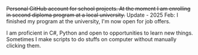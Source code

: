 ~~Personal GitHub account for school projects. At the moment I am enrolling in second diploma program at a local university.~~
Update - 2025 Feb: I finished my program at the university, I'm now open for job offers.

I am proficient in C#, Python and open to opportunities to learn new things.
Sometimes I make scripts to do stuffs on computer without manually clicking them.
<!---
luungockhang/luungockhang is a ✨ special ✨ repository because its `README.md` (this file) appears on your GitHub profile.
You can click the Preview link to take a look at your changes.
--->
